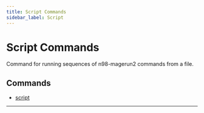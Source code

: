 ```yaml
---
title: Script Commands
sidebar_label: Script
---
```


# Script Commands

Command for running sequences of n98-magerun2 commands from a file.

## Commands

- [script](./script.md)
---
